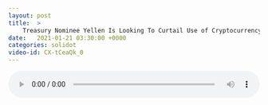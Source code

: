 ```yaml
---
layout: post
title:  >
    Treasury Nominee Yellen Is Looking To Curtail Use of Cryptocurrency
date:   2021-01-21 03:30:00 +0000
categories: solidot
video-id: CX-tCeaQk_0
---
```


<audio src="/assets/cf55510fd7f9c7c04fd2c71352440452.mp3" style="width: 100%;" controls></audio>

